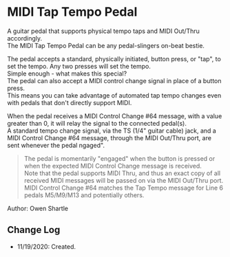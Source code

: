 # MIDI Tap Tempo Pedal  

A guitar pedal that supports physical tempo taps and MIDI Out/Thru accordingly.  
The MIDI Tap Tempo Pedal can be any pedal-slingers on-beat bestie.  

The pedal accepts a standard, physically initiated, button press, or "tap", to set the tempo. Any two presses will set the tempo.  
Simple enough - what makes this special?  
The pedal can also accept a MIDI control change signal in place of a button press.  
This means you can take advantage of automated tap tempo changes even with pedals that don't directly support MIDI.  

When the pedal receives a MIDI Control Change #64 message, with a value greater than 0, it will relay the signal to the connected pedal(s).  
A standard tempo change signal, via the TS (1/4" guitar cable) jack, and a MIDI Control Change #64 message, through the MIDI Out/Thru port, are sent whenever the pedal ngaged".  

> The pedal is momentarily "engaged" when the button is pressed or when the expected MIDI Control Change message is received.  
> Note that the pedal supports MIDI Thru, and thus an exact copy of all received MIDI messages will be passed on via the MIDI Out/Thru port.  
> MIDI Control Change #64 matches the Tap Tempo message for Line 6 pedals M5/M9/M13 and potentially others.  

Author: Owen Shartle  

## Change Log  
- 11/19/2020: Created.  
